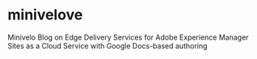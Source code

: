 # minivelove
Minivelo Blog on Edge Delivery Services for Adobe Experience Manager Sites as a Cloud Service with Google Docs-based authoring
